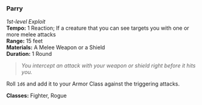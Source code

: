 ### Parry
*1st-level Exploit*  
**Tempo:** 1 Reaction; If a creature that you can see targets you with one or more melee attacks  
**Range:** 15 feet  
**Materials:** A Melee Weapon or a Shield  
**Duration:** 1 Round  

> *You intercept an attack with your weapon or shield right before it hits you.*

Roll `1d6` and add it to your Armor Class against the triggering attacks.

**Classes:** Fighter, Rogue